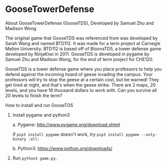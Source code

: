 # GooseTowerDefense
About GooseTowerDefense (GooseTDS), Developed by Samuel Zhu and Madison Wong

The original game that GooseTDS was referenced from was developed by Sarah Wang and named BTD112. It was made for a term project at 
Carnegie Mellon University. BTD112 is based off of BloonsTD5, a tower defense game developed by 
NinjaKiwi in 2011. GooseTDS is developed in pygame by Samuel Zhu and Madison Wong, for the end of
term project for CHE120.


GooseTDS is a tower defense game where you place professors to help you defend against
the incoming hoard of geese invading the campus. Your professors will try to stop 
the geese at a certain cost, but be warned! They get tired at night, and that's when
the geese strike. There are 2 maps, 20 levels, and you have 18 thousand dollars to work with.
Can you survive all 20 levels to finish the term?  

How to install and run GooseTDS

1. Install pygame and python3

    a. Pygame: http://www.pygame.org/download.shtml

    If `pip3 install pygame` doesn't work, try `pip3 install pygame --only-binary :all:`

    b. Python3: https://www.python.org/downloads/

2. Run `python3 game.py`.


